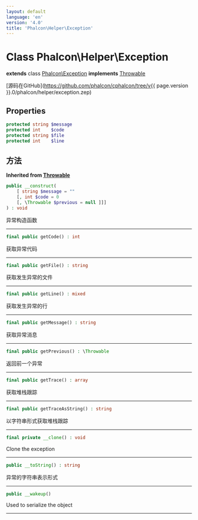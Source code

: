 ```yaml
---
layout: default
language: 'en'
version: '4.0'
title: 'Phalcon\Helper\Exception'
---
```


# Class **Phalcon\Helper\Exception**

**extends** class [Phalcon\Exception](Phalcon_Exception) **implements** [Throwable](https://secure.php.net/manual/en/class.throwable.php)

[源码在GitHub](https://github.com/phalcon/cphalcon/tree/v{{ page.version }}.0/phalcon/helper/exception.zep)

## Properties

```php
protected string $message 
protected int    $code    
protected string $file    
protected int    $line    
```

## 方法

**Inherited from [Throwable](https://secure.php.net/manual/en/class.throwable.php)**

```php
public __construct( 
    [ string $message = "" 
    [, int $code = 0 
    [, \Throwable $previous = null ]]] 
) : void
```

异常构造函数

* * *

```php
final public getCode() : int
```

获取异常代码

* * *

```php
final public getFile() : string
```

获取发生异常的文件

* * *

```php
final public getLine() : mixed
```

获取发生异常的行

* * *

```php
final public getMessage() : string
```

获取异常消息

* * *

```php
final public getPrevious() : \Throwable
```

返回前一个异常

* * *

```php
final public getTrace() : array 
```

获取堆栈跟踪

* * *

```php
final public getTraceAsString() : string
```

以字符串形式获取堆栈跟踪

* * *

```php
final private __clone() : void
```

Clone the exception

* * *

```php
public __toString() : string
```

异常的字符串表示形式

* * *

```php
public __wakeup()
```

Used to serialize the object

* * *